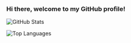 ### Hi there, welcome to my GitHub profile!

![GitHub Stats](github-readme-stats-seven-tau-37.vercel.app/api?username=Tkinterinshanghai&show_icons=true&theme=radical)

![Top Languages](github-readme-stats-seven-tau-37.vercel.app/api/top-langs/?username=Tkinterinshanghai&layout=compact&theme=radical)
